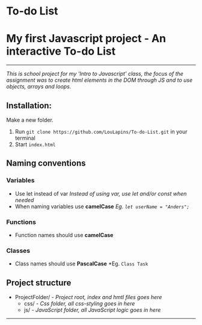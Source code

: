 # To-do List

# My first Javascript project - An interactive To-do List
-------
*This is school project for my 'Intro to Javascript' class, the focus of the assignment was to create html elements in the DOM through JS and to use objects, arrays and loops.*

## Installation:
Make a new folder. 
1. Run `git clone https://github.com/LouLapins/To-do-List.git` in your terminal
2. Start `index.html`

## Naming conventions

### Variables
* Use let instead of var
    *Instead of using var, use let and/or const when needed*
* When naming variables use **camelCase**
    *Eg. `let userName = "Anders";`*

    
### Functions

* Function names should use **camelCase**
    
### Classes
* Class names should use **PascalCase**
    *Eg. `Class Task`
    
## Project structure
* ProjectFolder/ *- Project root, index and hmtl files goes here*
    * css/ *- Css folder, all css-styling goes in here*
    * js/ *- JavaScript folder, all JavaScript logic goes in here*

------

